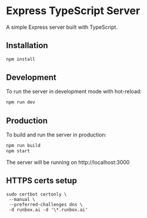 # Express TypeScript Server

A simple Express server built with TypeScript.

## Installation

```bash
npm install
```

## Development

To run the server in development mode with hot-reload:

```bash
npm run dev
```

## Production

To build and run the server in production:

```bash
npm run build
npm start
```

The server will be running on http://localhost:3000

## HTTPS certs setup

```
sudo certbot certonly \
 --manual \
 --preferred-challenges dns \
 -d runbox.ai -d '\*.runbox.ai'
```
